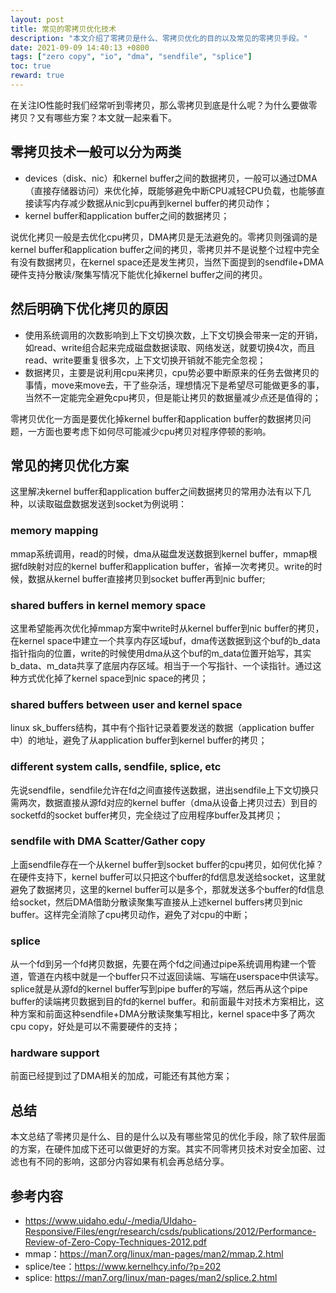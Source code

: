 ```yaml
---
layout: post
title: 常见的零拷贝优化技术  
description: "本文介绍了零拷贝是什么、零拷贝优化的目的以及常见的零拷贝手段。"
date: 2021-09-09 14:40:13 +0800
tags: ["zero copy", "io", "dma", "sendfile", "splice"]
toc: true
reward: true
---
```


在关注IO性能时我们经常听到零拷贝，那么零拷贝到底是什么呢？为什么要做零拷贝？又有哪些方案？本文就一起来看下。

## 零拷贝技术一般可以分为两类
- devices（disk、nic）和kernel buffer之间的数据拷贝，一般可以通过DMA（直接存储器访问）来优化掉，既能够避免中断CPU减轻CPU负载，也能够直接读写内存减少数据从nic到cpu再到kernel buffer的拷贝动作；
- kernel buffer和application buffer之间的数据拷贝；

说优化拷贝一般是去优化cpu拷贝，DMA拷贝是无法避免的。零拷贝则强调的是kernel buffer和application buffer之间的拷贝，零拷贝并不是说整个过程中完全有没有数据拷贝，在kernel space还是发生拷贝，当然下面提到的sendfile+DMA硬件支持分散读/聚集写情况下能优化掉kernel buffer之间的拷贝。

## 然后明确下优化拷贝的原因
- 使用系统调用的次数影响到上下文切换次数，上下文切换会带来一定的开销，如read、write组合起来完成磁盘数据读取、网络发送，就要切换4次，而且read、write要重复很多次，上下文切换开销就不能完全忽视；
- 数据拷贝，主要是说利用cpu来拷贝，cpu势必要中断原来的任务去做拷贝的事情，move来move去，干了些杂活，理想情况下是希望尽可能做更多的事，当然不一定能完全避免cpu拷贝，但是能让拷贝的数据量减少点还是值得的；

零拷贝优化一方面是要优化掉kernel buffer和application buffer的数据拷贝问题，一方面也要考虑下如何尽可能减少cpu拷贝对程序停顿的影响。

## 常见的拷贝优化方案
这里解决kernel buffer和application buffer之间数据拷贝的常用办法有以下几种，以读取磁盘数据发送到socket为例说明：
### memory mapping
mmap系统调用，read的时候，dma从磁盘发送数据到kernel buffer，mmap根据fd映射对应的kernel buffer和application buffer，省掉一次考拷贝。write的时候，数据从kernel buffer直接拷贝到socket buffer再到nic buffer;

### shared buffers in kernel memory space
这里希望能再次优化掉mmap方案中write时从kernel buffer到nic buffer的拷贝，在kernel space中建立一个共享内存区域buf，dma传送数据到这个buf的b_data指针指向的位置，write的时候使用dma从这个buf的m_data位置开始写，其实b_data、m_data共享了底层内存区域。相当于一个写指针、一个读指针。通过这种方式优化掉了kernel space到nic space的拷贝；
### shared buffers between user and kernel space
linux sk_buffers结构，其中有个指针记录着要发送的数据（application buffer中）的地址，避免了从application buffer到kernel buffer的拷贝；
### different system calls, sendfile, splice, etc
先说sendfile，sendfile允许在fd之间直接传送数据，进出sendfile上下文切换只需两次，数据直接从源fd对应的kernel buffer（dma从设备上拷贝过去）到目的socketfd的socket buffer拷贝，完全绕过了应用程序buffer及其拷贝；
### sendfile with DMA Scatter/Gather copy
上面sendfile存在一个从kernel buffer到socket buffer的cpu拷贝，如何优化掉？在硬件支持下，kernel buffer可以只把这个buffer的fd信息发送给socket，这里就避免了数据拷贝，这里的kernel buffer可以是多个，那就发送多个buffer的fd信息给socket，然后DMA借助分散读聚集写直接从上述kernel buffers拷贝到nic buffer。这样完全消除了cpu拷贝动作，避免了对cpu的中断；
### splice
从一个fd到另一个fd拷贝数据，先要在两个fd之间通过pipe系统调用构建一个管道，管道在内核中就是一个buffer只不过返回读端、写端在userspace中供读写。splice就是从源fd的kernel buffer写到pipe buffer的写端，然后再从这个pipe buffer的读端拷贝数据到目的fd的kernel buffer。和前面最牛对技术方案相比，这种方案和前面这种sendfile+DMA分散读聚集写相比，kernel space中多了两次cpu copy，好处是可以不需要硬件的支持；
### hardware support
前面已经提到过了DMA相关的加成，可能还有其他方案；

## 总结

本文总结了零拷贝是什么、目的是什么以及有哪些常见的优化手段，除了软件层面的方案，在硬件加成下还可以做更好的方案。其实不同零拷贝技术对安全加密、过滤也有不同的影响，这部分内容如果有机会再总结分享。

## 参考内容
- https://www.uidaho.edu/-/media/UIdaho-Responsive/Files/engr/research/csds/publications/2012/Performance-Review-of-Zero-Copy-Techniques-2012.pdf
- mmap：https://man7.org/linux/man-pages/man2/mmap.2.html
- splice/tee：https://www.kernelhcy.info/?p=202
- splice: https://man7.org/linux/man-pages/man2/splice.2.html

